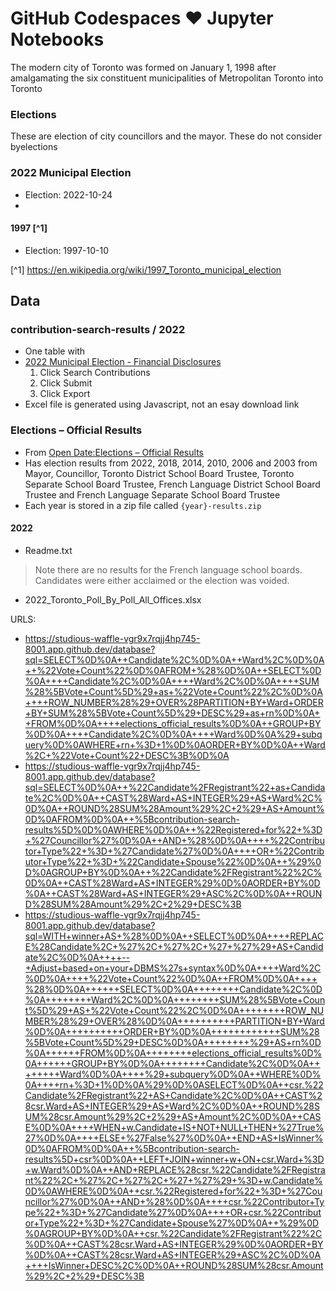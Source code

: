 # GitHub Codespaces ♥️ Jupyter Notebooks

The modern city of Toronto was formed on January 1, 1998 after amalgamating the six constituent municipalities of Metropolitan Toronto into Toronto

### Elections

These are election of city councillors and the mayor. These do not consider byelections

### 2022 Municipal Election
- Election: 2022-10-24
- 


#### 1997 [^1]
- Election: 1997-10-10


[^1] https://en.wikipedia.org/wiki/1997_Toronto_municipal_election


## Data

### contribution-search-results / 2022
- One table with 
- [2022 Municipal Election - Financial Disclosures](http://app.toronto.ca/EFD/jsf/main/main.xhtml?campaign=17)
    1. Click Search Contributions
    2. Click Submit
    3. Click Export
- Excel file is generated using Javascript, not an esay download link

### Elections – Official Results
- From [Open Date:Elections – Official Results](https://open.toronto.ca/dataset/election-results-official/)
- Has election results from 2022, 2018, 2014, 2010, 2006 and 2003 from Mayor, Councillor, Toronto District School Board Trustee, Toronto Separate School Board Trustee, French Language District School Board Trustee and French Language Separate School Board Trustee
- Each year is stored in a zip file called `{year}-results.zip`

#### 2022
- Readme.txt
> Note there are no results for the French language school boards. Candidates were either acclaimed or the election was voided.
- 2022_Toronto_Poll_By_Poll_All_Offices.xlsx


URLS:
- https://studious-waffle-vgr9x7rqjj4hp745-8001.app.github.dev/database?sql=SELECT%0D%0A++Candidate%2C%0D%0A++Ward%2C%0D%0A++%22Vote+Count%22%0D%0AFROM+%28%0D%0A++SELECT%0D%0A++++Candidate%2C%0D%0A++++Ward%2C%0D%0A++++SUM%28%5BVote+Count%5D%29+as+%22Vote+Count%22%2C%0D%0A++++ROW_NUMBER%28%29+OVER%28PARTITION+BY+Ward+ORDER+BY+SUM%28%5BVote+Count%5D%29+DESC%29+as+rn%0D%0A++FROM%0D%0A++++elections_official_results%0D%0A++GROUP+BY%0D%0A++++Candidate%2C%0D%0A++++Ward%0D%0A%29+subquery%0D%0AWHERE+rn+%3D+1%0D%0AORDER+BY%0D%0A++Ward%2C+%22Vote+Count%22+DESC%3B%0D%0A
- https://studious-waffle-vgr9x7rqjj4hp745-8001.app.github.dev/database?sql=SELECT%0D%0A++%22Candidate%2FRegistrant%22+as+Candidate%2C%0D%0A++CAST%28Ward+AS+INTEGER%29+AS+Ward%2C%0D%0A++ROUND%28SUM%28Amount%29%2C+2%29+AS+Amount%0D%0AFROM%0D%0A++%5Bcontribution-search-results%5D%0D%0AWHERE%0D%0A++%22Registered+for%22+%3D+%27Councillor%27%0D%0A++AND+%28%0D%0A++++%22Contributor+Type%22+%3D+%27Candidate%27%0D%0A++++OR+%22Contributor+Type%22+%3D+%22Candidate+Spouse%22%0D%0A++%29%0D%0AGROUP+BY%0D%0A++%22Candidate%2FRegistrant%22%2C%0D%0A++CAST%28Ward+AS+INTEGER%29%0D%0AORDER+BY%0D%0A++CAST%28Ward+AS+INTEGER%29+ASC%2C%0D%0A++ROUND%28SUM%28Amount%29%2C+2%29+DESC%3B
- https://studious-waffle-vgr9x7rqjj4hp745-8001.app.github.dev/database?sql=WITH+winner+AS+%28%0D%0A++SELECT%0D%0A++++REPLACE%28Candidate%2C+%27%2C+%27%2C+%27+%27%29+AS+Candidate%2C%0D%0A++++--+Adjust+based+on+your+DBMS%27s+syntax%0D%0A++++Ward%2C%0D%0A++++%22Vote+Count%22%0D%0A++FROM%0D%0A++++%28%0D%0A++++++SELECT%0D%0A++++++++Candidate%2C%0D%0A++++++++Ward%2C%0D%0A++++++++SUM%28%5BVote+Count%5D%29+AS+%22Vote+Count%22%2C%0D%0A++++++++ROW_NUMBER%28%29+OVER%28%0D%0A++++++++++PARTITION+BY+Ward%0D%0A++++++++++ORDER+BY%0D%0A++++++++++++SUM%28%5BVote+Count%5D%29+DESC%0D%0A++++++++%29+AS+rn%0D%0A++++++FROM%0D%0A++++++++elections_official_results%0D%0A++++++GROUP+BY%0D%0A++++++++Candidate%2C%0D%0A++++++++Ward%0D%0A++++%29+subquery%0D%0A++WHERE%0D%0A++++rn+%3D+1%0D%0A%29%0D%0ASELECT%0D%0A++csr.%22Candidate%2FRegistrant%22+AS+Candidate%2C%0D%0A++CAST%28csr.Ward+AS+INTEGER%29+AS+Ward%2C%0D%0A++ROUND%28SUM%28csr.Amount%29%2C+2%29+AS+Amount%2C%0D%0A++CASE%0D%0A++++WHEN+w.Candidate+IS+NOT+NULL+THEN+%27True%27%0D%0A++++ELSE+%27False%27%0D%0A++END+AS+IsWinner%0D%0AFROM%0D%0A++%5Bcontribution-search-results%5D+csr%0D%0A++LEFT+JOIN+winner+w+ON+csr.Ward+%3D+w.Ward%0D%0A++AND+REPLACE%28csr.%22Candidate%2FRegistrant%22%2C+%27%2C+%27%2C+%27+%27%29+%3D+w.Candidate%0D%0AWHERE%0D%0A++csr.%22Registered+for%22+%3D+%27Councillor%27%0D%0A++AND+%28%0D%0A++++csr.%22Contributor+Type%22+%3D+%27Candidate%27%0D%0A++++OR+csr.%22Contributor+Type%22+%3D+%27Candidate+Spouse%27%0D%0A++%29%0D%0AGROUP+BY%0D%0A++csr.%22Candidate%2FRegistrant%22%2C%0D%0A++CAST%28csr.Ward+AS+INTEGER%29%0D%0AORDER+BY%0D%0A++CAST%28csr.Ward+AS+INTEGER%29+ASC%2C%0D%0A++++IsWinner+DESC%2C%0D%0A++ROUND%28SUM%28csr.Amount%29%2C+2%29+DESC%3B